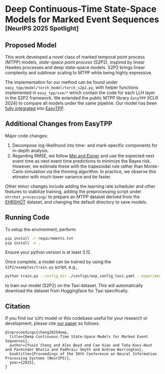 # Deep Continuous-Time State-Space Models for Marked Event Sequences <span style="font-size: 0.7em;">[NeurIPS 2025 Spotlight]</span>

## Proposed Model

This work developed a novel class of marked temporal point process (MTPP) models, _state-space point process_ (S2P2), inspired by linear Hawkes processes and deep state-space models. S2P2 brings linear complexity and sublinear scaling to MTPP while being highly expressive.

The implementation for our method can be found under `easy_tpp/model/torch_model/torch_s2p2.py`, with helper functions implemented in `easy_tpp/ssm/*` which contain the code for each LLH layer in the S2P2 framework. We extended the public MTPP library `EasyTPP` (ICLR 2024) to compare all models under the same pipeline. Our model has been [fully integrated](https://github.com/ant-research/EasyTemporalPointProcess/blob/main/easy_tpp/model/torch_model/torch_s2p2.py) into [EasyTPP](https://github.com/ant-research/EasyTemporalPointProcess).


## Additional Changes from EasyTPP

Major code changes:
1. Decompose log-likelihood into time- and mark-specific components for in-depth analysis.
2. Regarding RMSE, we follow [Mei and Eisner](https://arxiv.org/abs/1612.09328) and use the expected next event time as next event time predictions to minimize the Bayes risk. However, we estimate these with the trapezoidal rule rather than Monte-Carlo simulation via the thinning algorithm. In practice, we observe this etimator with much lower variance and be faster.

Other minor changes include adding the learning rate scheduler and other features to stabilize training, adding the preprocessing script under `ehrshot_processing/` to prepare an MTPP dataset derived from the [EHRSHOT](https://som-shahlab.github.io/ehrshot-website/) dataset, and changing the default directory to save models.


## Running Code
To setup the environment, perform
```bash
pip install -r requirements.txt
pip install -e .
```
Ensure your python version is at least 3.12.

Once complete, a model can be trained by using the `S2P2/examples/train.py` script, e.g.,
```bash
python train.py --config_dir ./configs/exp_config_taxi.yaml --experiment_id S2P2_train
```
to train our model (S2P2) on the Taxi dataset. This will automatically download the dataset from Huggingface for Taxi specifically. 


## Citation
If you find our `S2P2` model or this codebase useful for your research or development, please cite [our paper](https://arxiv.org/abs/2412.19634) as follows:
```
@inproceedings{chang2025deep,
  title={Deep Continuous-Time State-Space Models for Marked Event Sequences},
  author={Yuxin Chang and Alex Boyd and Cao Xiao and Taha Kass-Hout and Parminder Bhatia and Padhraic Smyth and Andrew Warrington},
  booktitle={Proceedings of the 39th Conference on Neural Information Processing Systems (NeurIPS)},
  year={2025},
}
```